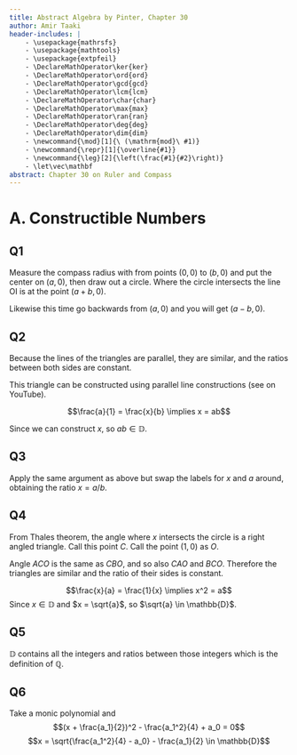 ```yaml
---
title: Abstract Algebra by Pinter, Chapter 30
author: Amir Taaki
header-includes: |
    - \usepackage{mathrsfs}
    - \usepackage{mathtools}
    - \usepackage{extpfeil}
    - \DeclareMathOperator\ker{ker}
    - \DeclareMathOperator\ord{ord}
    - \DeclareMathOperator\gcd{gcd}
    - \DeclareMathOperator\lcm{lcm}
    - \DeclareMathOperator\char{char}
    - \DeclareMathOperator\max{max}
    - \DeclareMathOperator\ran{ran}
    - \DeclareMathOperator\deg{deg}
    - \DeclareMathOperator\dim{dim}
    - \newcommand{\mod}[1]{\ (\mathrm{mod}\ #1)}
    - \newcommand{\repr}[1]{\overline{#1}}
    - \newcommand{\leg}[2]{\left(\frac{#1}{#2}\right)}
    - \let\vec\mathbf
abstract: Chapter 30 on Ruler and Compass
---
```


# A. Constructible Numbers

## Q1

Measure the compass radius with from points $(0, 0)$ to $(b, 0)$ and put the center on $(a, 0)$, then draw out a circle. Where the circle intersects the line OI is at the point $(a + b, 0)$.

Likewise this time go backwards from $(a, 0)$ and you will get $(a - b, 0)$.

## Q2

Because the lines of the triangles are parallel, they are similar, and the ratios between both sides are constant.

This triangle can be constructed using parallel line constructions (see on YouTube).

$$\frac{a}{1} = \frac{x}{b} \implies x = ab$$

Since we can construct $x$, so $ab \in \mathbb{D}$.

## Q3

Apply the same argument as above but swap the labels for $x$ and $a$ around, obtaining the ratio $x = a / b$.

## Q4

From Thales theorem, the angle where $x$ intersects the circle is a right angled triangle. Call this point $C$. Call the point $(1, 0)$ as $O$.

Angle $ACO$ is the same as $CBO$, and so also $CAO$ and $BCO$. Therefore the triangles are similar and the ratio of their sides is constant.

$$\frac{x}{a} = \frac{1}{x} \implies x^2 = a$$
Since $x \in \mathbb{D}$ and $x = \sqrt{a}$, so $\sqrt{a} \in \mathbb{D}$.

## Q5

$\mathbb{D}$ contains all the integers and ratios between those integers which is the definition of $\mathbb{Q}$.

## Q6

Take a monic polynomial and
$$(x + \frac{a_1}{2})^2 - \frac{a_1^2}{4} + a_0 = 0$$
$$x = \sqrt{\frac{a_1^2}{4} - a_0} - \frac{a_1}{2} \in \mathbb{D}$$

